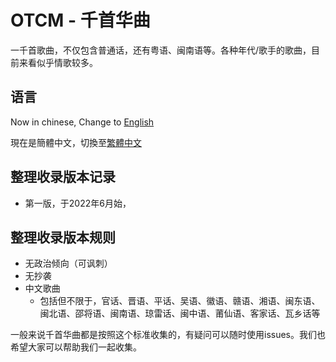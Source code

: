 # OTCM - 千首华曲
一千首歌曲，不仅包含普通话，还有粤语、闽南语等。各种年代/歌手的歌曲，目前来看似乎情歌较多。

## 语言
Now in chinese, Change to [English](README.md) 

現在是簡體中文，切換至[繁體中文](README-tc.md)

## 整理收录版本记录
- 第一版，于2022年6月始，

## 整理收录版本规则
- 无政治倾向（可讽刺）
- 无抄袭
- 中文歌曲
   - 包括但不限于，官话、晋语、平话、吴语、徽语、赣语、湘语、闽东语、闽北语、邵将语、闽南语、琼雷话、闽中语、莆仙语、客家话、瓦乡话等


一般来说千首华曲都是按照这个标准收集的，有疑问可以随时使用issues。我们也希望大家可以帮助我们一起收集。

